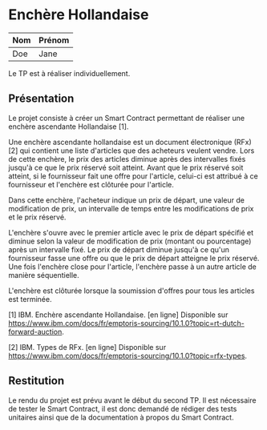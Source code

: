 # Enchère Hollandaise

|   Nom   | Prénom |
|---------|--------|
|   Doe   |  Jane  |

Le TP est à réaliser individuellement.

## Présentation

Le projet consiste à créer un Smart Contract permettant de réaliser une enchère ascendante Hollandaise [1].

Une enchère ascendante hollandaise est un document électronique (RFx) [2] qui contient une liste d'articles que des acheteurs veulent vendre. Lors de cette enchère, le prix des articles diminue après des intervalles fixés jusqu'à ce que le prix réservé soit atteint. Avant que le prix réservé soit atteint, si le fournisseur fait une offre pour l'article, celui-ci est attribué à ce fournisseur et l'enchère est clôturée pour l'article.

Dans cette enchère, l'acheteur indique un prix de départ, une valeur de modification de prix, un intervalle de temps entre les modifications de prix et le prix réservé.

L'enchère s'ouvre avec le premier article avec le prix de départ spécifié et diminue selon la valeur de modification de prix (montant ou pourcentage) après un intervalle fixé. Le prix de départ diminue jusqu'à ce qu'un fournisseur fasse une offre ou que le prix de départ atteigne le prix réservé. Une fois l'enchère close pour l'article, l'enchère passe à un autre article de manière séquentielle.

L'enchère est clôturée lorsque la soumission d'offres pour tous les articles est terminée.

[1] IBM. Enchère ascendante Hollandaise. [en ligne] Disponible sur https://www.ibm.com/docs/fr/emptoris-sourcing/10.1.0?topic=rt-dutch-forward-auction.

[2] IBM. Types de RFx. [en ligne] Disponible sur https://www.ibm.com/docs/fr/emptoris-sourcing/10.1.0?topic=rfx-types.

## Restitution

Le rendu du projet est prévu avant le début du second TP. Il est nécessaire de tester le Smart Contract, il est donc demandé de rédiger des tests unitaires ainsi que de la documentation à propos du Smart Contract.

